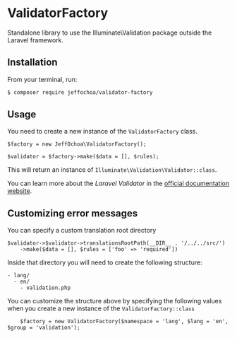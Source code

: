 # ValidatorFactory
Standalone library to use the Illuminate\\Validation package outside the Laravel framework.

## Installation
From your terminal, run:
```bash
$ composer require jeffochoa/validator-factory
```

## Usage ##

You need to create a new instance of the `ValidatorFactory` class.

```
$factory = new JeffOchoa\ValidatorFactory();

$validator = $factory->make($data = [], $rules);
```
This will return an instance of `Illuminate\Validation\Validator::class`.

You can learn more about the *Laravel Validator* in the [official documentation website](https://laravel.com/docs/5.6/validation).

## Customizing error messages ##

You can specify a custom translation root directory

```
$validator->$validator->translationsRootPath(__DIR__ . '/../../src/')
    ->make($data = [], $rules = ['foo' => 'required'])
```

Inside that directory you will need to create the following structure:

```
- lang/
  - en/
    - validation.php
```

You can customize the structure above by specifying the following values when you create a new instance of the `ValidatorFactory::class`

```
    $factory = new ValidatorFactory($namespace = 'lang', $lang = 'en', $group = 'validation');
```